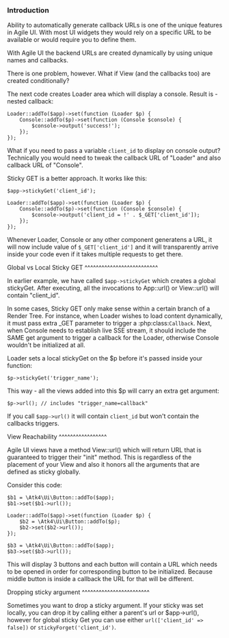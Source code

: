 ### Introduction

Ability to automatically generate callback URLs is one of the unique features in Agile UI.
With most UI widgets they would rely on a specific URL to be available or would require
you to define them.

With Agile UI the backend URLs are created dynamically by using unique names and callbacks.

There is one problem, however. What if View (and the callbacks too) are created conditionally?

The next code creates Loader area which will display a console. Result is - nested callback:

```
Loader::addTo($app)->set(function (Loader $p) {
    Console::addTo($p)->set(function (Console $console) {
        $console->output('success!');
    });
});
```

What if you need to pass a variable `client_id` to display on console output? Technically you
would need to tweak the callback URL of "Loader" and also callback URL of "Console".

Sticky GET is a better approach. It works like this:

```
$app->stickyGet('client_id');

Loader::addTo($app)->set(function (Loader $p) {
    Console::addTo($p)->set(function (Console $console) {
        $console->output('client_id = !' . $_GET['client_id']);
    });
});
```

Whenever Loader, Console or any other component generatens a URL, it will now include value
of `$_GET['client_id']` and it will transparently arrive inside your code even if it takes
multiple requests to get there.

Global vs Local Sticky GET
^^^^^^^^^^^^^^^^^^^^^^^^^^

In earlier example, we have called `$app->stickyGet` which creates a global stickyGet. After
executing, all the invocations to App::url() or View::url() will contain "client_id".

In some cases, Sticky GET only make sense within a certain branch of a Render Tree. For instance,
when Loader wishes to load content dynamically, it must pass extra _GET parameter to trigger a
:php:class:`Callback`. Next, when Console needs to establish live SSE stream, it should include
the SAME get argument to trigger a callback for the Loader, otherwise Console wouldn't be
initialized at all.

Loader sets a local stickyGet on the $p before it's passed inside your function:

```
$p->stickyGet('trigger_name');
```

This way - all the views added into this $p will carry an extra get argument:

```
$p->url(); // includes "trigger_name=callback"
```

If you call `$app->url()` it will contain `client_id` but won't contain the callbacks triggers.

View Reachability
^^^^^^^^^^^^^^^^^

Agile UI views have a method View::url() which will return URL that is guaranteed to trigger their "init"
method. This is regardless of the placement of your View and also it honors all the arguments that are
defined as sticky globally.

Consider this code:

```
$b1 = \Atk4\Ui\Button::addTo($app);
$b1->set($b1->url());

Loader::addTo($app)->set(function (Loader $p) {
    $b2 = \Atk4\Ui\Button::addTo($p);
    $b2->set($b2->url());
});

$b3 = \Atk4\Ui\Button::addTo($app);
$b3->set($b3->url());
```

This will display 3 buttons and each button will contain a URL which needs to be opened in order for
corresponding button to be initialized. Because middle button is inside a callback the URL for that
will be different.

Dropping sticky argument
^^^^^^^^^^^^^^^^^^^^^^^^

Sometimes you want to drop a sticky argument. If your sticky was set locally, you can drop it by calling
either a parent's url or $app->url(), however for global sticky Get you can use either `url(['client_id' => false])`
or `stickyForget('client_id')`.
